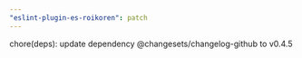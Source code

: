 ```yaml
---
"eslint-plugin-es-roikoren": patch
---
```


chore(deps): update dependency @changesets/changelog-github to v0.4.5
